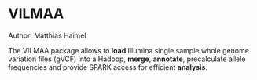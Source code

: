 # VILMAA
Author: Matthias Haimel

The VILMAA package allows to __load__ Illumina single sample whole genome variation files (gVCF) into a Hadoop, __merge__, __annotate__, precalculate allele frequencies and provide SPARK access for efficient __analysis__.

